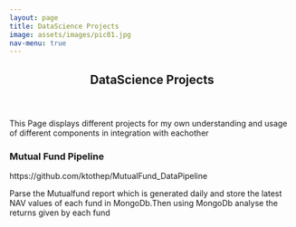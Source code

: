 ```yaml
---
layout: page
title: DataScience Projects
image: assets/images/pic01.jpg
nav-menu: true
---
```


<!-- Main -->
<div id="main" class="alt">

<!-- One -->
<section id="one">
	<div class="inner">
		<header class="major">
			<h1>DataScience Projects</h1>
		</header>

<!-- Content -->

<p>This Page displays different projects for my own understanding and usage of different components in integration with eachother</p>
<div class="row">
	<div class="6u 12u$(small)">
		<h3>Mutual Fund Pipeline</h3>
		<a>https://github.com/ktothep/MutualFund_DataPipeline</a>
		<p>Parse the Mutualfund report which is generated daily and store the latest NAV values of each fund in MongoDb.Then using MongoDb analyse the returns given by each fund</p>
	</div>
	<!-- Break -->
	
	
	
</div>


<div class="row">
	
</div>


<div class="row">
	
</div>

<!-- Blockquote -->





<!-- Form -->


<!-- Image -->
